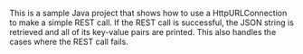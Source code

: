 This is a sample Java project that shows how to use a HttpURLConnection to make a simple REST call.
If the REST call is successful, the JSON string is retrieved and all of its key-value pairs are printed.
This also handles the cases where the REST call fails.